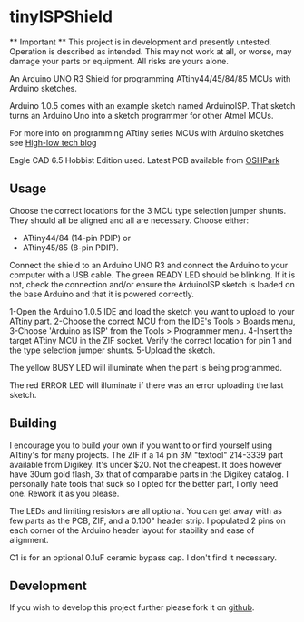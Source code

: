 tinyISPShield
=============

** Important **
This project is in development and presently untested. Operation is
described as intended. This may not work at all, or worse, may damage your
parts or equipment. All risks are yours alone.

An Arduino UNO R3 Shield for programming ATtiny44/45/84/85 MCUs with Arduino 
sketches.

Arduino 1.0.5 comes with an example sketch named ArduinoISP. That sketch 
turns an Arduino Uno into a sketch programmer for other Atmel MCUs.

For more info on programming ATtiny series MCUs with Arduino sketches see 
[High-low tech blog](http://highlowtech.org/?p=1695)

Eagle CAD 6.5 Hobbist Edition used. Latest PCB available from 
[OSHPark](https://oshpark.com/shared_projects/PF0k6TW9)

Usage
-----

Choose the correct locations for the 3 MCU type selection jumper shunts.
They should all be aligned and all are necessary. Choose either:

- ATtiny44/84 (14-pin PDIP) or 
- ATtiny45/85 (8-pin PDIP).

Connect the shield to an Arduino UNO R3 and connect the Arduino to your
computer with a USB cable. The green READY LED should be blinking. If it
is not, check the connection and/or ensure the ArduinoISP sketch is loaded
on the base Arduino and that it is powered correctly.

1-Open the Arduino 1.0.5 IDE and load the sketch you want to upload to your
ATtiny part.
2-Choose the correct MCU from the IDE's Tools > Boards menu,
3-Choose 'Arduino as ISP' from the Tools > Programmer menu.
4-Insert the target ATtiny MCU in the ZIF socket. Verify the correct location
for pin 1 and the type selection jumper shunts.
5-Upload the sketch.

The yellow BUSY LED will illuminate when the part is being programmed.

The red ERROR LED will illuminate if there was an error uploading the 
last sketch.

Building
--------

I encourage you to build your own if you want to or find yourself using
ATtiny's for many projects. The ZIF if a 14 pin 3M "textool" 214-3339 part
available from Digikey. It's under $20. Not the cheapest. It does however
have 30um gold flash, 3x that of comparable parts in the Digikey catalog.
I personally hate tools that suck so I opted for the better part, I only
need one. Rework it as you please.

The LEDs and limiting resistors are all optional. You can get away with
as few parts as the PCB, ZIF, and a 0.100" header strip. I populated
2 pins on each corner of the Arduino header layout for stability and ease
of alignment.

C1 is for an optional 0.1uF ceramic bypass cap. I don't find it necessary.

Development
-----------

If you wish to develop this project further please fork it on 
[github](https://github.com/cthree/tinyISPShield).


